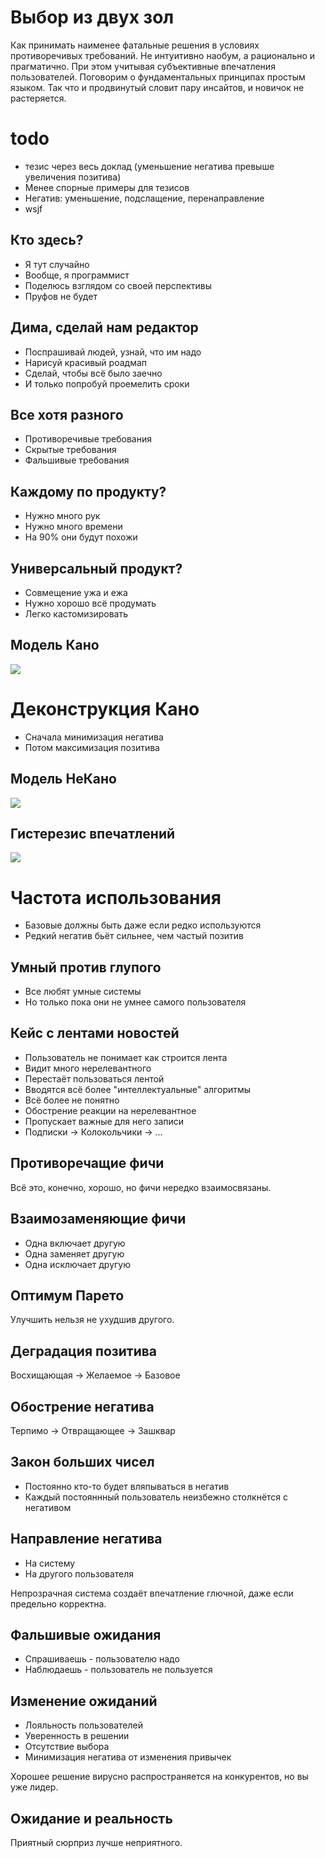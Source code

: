 # Выбор из двух зол

Как принимать наименее фатальные решения в условиях противоречивых требований.
Не интуитивно наобум, а рационально и прагматично.
При этом учитывая субъективные впечатления пользователей.
Поговорим о фундаментальных принципах простым языком.
Так что и продвинутый словит пару инсайтов, и новичок не растеряется.

# todo

- тезис через весь доклад (уменьшение негатива превыше увеличения позитива)
- Менее спорные примеры для тезисов
- Негатив: уменьшение, подслащение, перенаправление
- wsjf

## Кто здесь?

- Я тут случайно
- Вообще, я программист
- Поделюсь взглядом со своей перспективы
- Пруфов не будет

## Дима, сделай нам редактор

- Поспрашивай людей, узнай, что им надо
- Нарисуй красивый роадмап
- Сделай, чтобы всё было заечно
- И только попробуй проемелить сроки

## Все хотя разного

- Противоречивые требования
- Скрытые требования
- Фальшивые требования

## Каждому по продукту?

- Нужно много рук
- Нужно много времени
- На 90% они будут похожи

## Универсальный продукт?

- Совмещение ужа и ежа
- Нужно хорошо всё продумать
- Легко кастомизировать

## Модель Кано

![](kano.png)

# Деконструкция Кано

- Сначала минимизация негатива
- Потом максимизация позитива

## Модель НеКано

![](nekano.png)

## Гистерезис впечатлений

![](hysteresis.png)

# Частота использования

- Базовые должны быть даже если редко используются
- Редкий негатив бьёт сильнее, чем частый позитив

## Умный против глупого

- Все любят умные системы
- Но только пока они не умнее самого пользователя

## Кейс с лентами новостей

- Пользователь не понимает как строится лента
- Видит много нерелевантного
- Перестаёт пользоваться лентой
- Вводятся всё более "интеллектуальные" алгоритмы
- Всё более не понятно
- Обострение реакции на нерелевантное
- Пропускает важные для него записи
- Подписки -> Колокольчики -> ...

## Противоречащие фичи

Всё это, конечно, хорошо, но фичи нередко взаимосвязаны.

## Взаимозаменяющие фичи

- Одна включает другую
- Одна заменяет другую
- Одна исключает другую

## Оптимум Парето

Улучшить нельзя не ухудшив другого.

## Деградация позитива

Восхищающая -> Желаемое -> Базовое

## Обострение негатива

Терпимо -> Отвращающее -> Зашквар

## Закон больших чисел

- Постоянно кто-то будет вляпываться в негатив
- Каждый постояннный пользователь неизбежно столкнётся с негативом

## Направление негатива

- На систему
- На другого пользователя

Непрозрачная система создаёт впечатление глючной, даже если предельно корректна.

## Фальшивые ожидания

- Спрашиваешь - пользователю надо
- Наблюдаешь - пользователь не пользуется

## Изменение ожиданий

- Лояльность пользователей
- Уверенность в решении
- Отсутствие выбора
- Минимизация негатива от изменения привычек

Хорошее решение вирусно распространяется на конкурентов, но вы уже лидер.

## Ожидание и реальность

Приятный сюрприз лучше неприятного.
